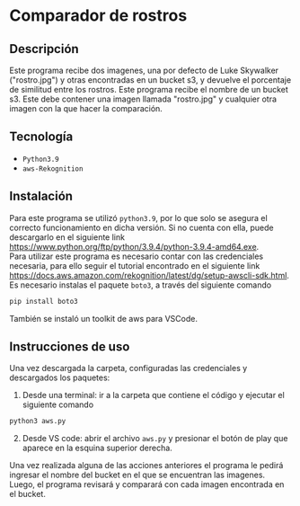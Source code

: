 # Comparador de rostros

## Descripción
Este programa recibe dos imagenes, una por defecto de Luke Skywalker ("rostro.jpg") y otras encontradas en un bucket s3, y devuelve el porcentaje de similitud entre los rostros. Este programa recibe el nombre de un bucket s3. Este debe contener una imagen llamada "rostro.jpg" y cualquier otra imagen con la que hacer la comparación.  

## Tecnología
- `Python3.9`
- `aws-Rekognition`

## Instalación
Para este programa se utilizó `python3.9`, por lo que solo se asegura el correcto funcionamiento en dicha versión. Si no cuenta con ella, puede descargarlo en el siguiente link https://www.python.org/ftp/python/3.9.4/python-3.9.4-amd64.exe.    
Para utilizar este programa es necesario contar con las credenciales necesaria, para ello seguir el tutorial encontrado en el siguiente link https://docs.aws.amazon.com/rekognition/latest/dg/setup-awscli-sdk.html.  
Es necesario instalas el paquete `boto3`, a través del siguiente comando
```sh
pip install boto3
```
También se instaló un toolkit de aws para VSCode.

## Instrucciones de uso
Una vez descargada la carpeta, configuradas las credenciales y descargados los paquetes:
1. Desde una terminal: ir a la carpeta que contiene el código y ejecutar el siguiente comando
```sh
python3 aws.py
```
2. Desde VS code: abrir el archivo `aws.py` y presionar el botón de play que aparece en la esquina superior derecha.

Una vez realizada alguna de las acciones anteriores el programa le pedirá ingresar el nombre del bucket en el que se encuentran las imagenes. Luego, el programa revisará y comparará con cada imagen encontrada en el bucket.
